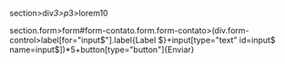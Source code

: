 section>div*3>p*3>lorem10

section.form>form#form-contato.form.form-contato>(div.form-control>label[for="input$"].label{Label $}+input[type="text" id=input$ name=input$])*5+button[type="button"]{Enviar}
